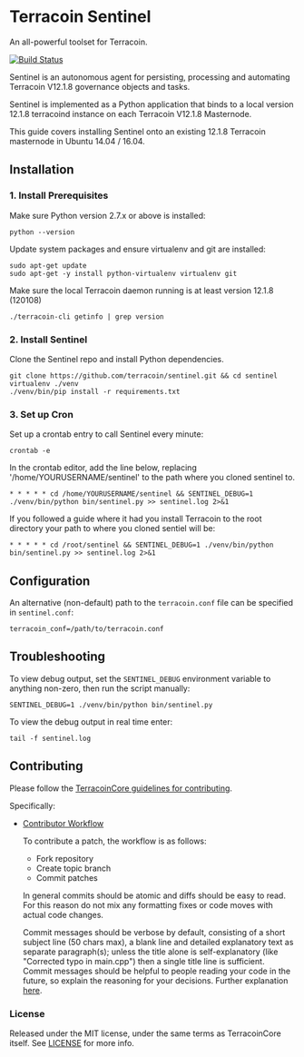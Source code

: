 # Terracoin Sentinel

An all-powerful toolset for Terracoin.

[![Build Status](https://travis-ci.org/terracoin/sentinel.svg?branch=master)](https://travis-ci.org/terracoin/sentinel)

Sentinel is an autonomous agent for persisting, processing and automating Terracoin V12.1.8 governance objects and tasks.

Sentinel is implemented as a Python application that binds to a local version 12.1.8 terracoind instance on each Terracoin V12.1.8 Masternode.

This guide covers installing Sentinel onto an existing 12.1.8 Terracoin masternode in Ubuntu 14.04 / 16.04.

## Installation

### 1. Install Prerequisites

Make sure Python version 2.7.x or above is installed:

    python --version

Update system packages and ensure virtualenv and git are installed:

    sudo apt-get update
    sudo apt-get -y install python-virtualenv virtualenv git

Make sure the local Terracoin daemon running is at least version 12.1.8 (120108)

    ./terracoin-cli getinfo | grep version

### 2. Install Sentinel

Clone the Sentinel repo and install Python dependencies.

    git clone https://github.com/terracoin/sentinel.git && cd sentinel
    virtualenv ./venv
    ./venv/bin/pip install -r requirements.txt

### 3. Set up Cron

Set up a crontab entry to call Sentinel every minute:

    crontab -e

In the crontab editor, add the line below, replacing '/home/YOURUSERNAME/sentinel' to the path where you cloned sentinel to.

    * * * * * cd /home/YOURUSERNAME/sentinel && SENTINEL_DEBUG=1 ./venv/bin/python bin/sentinel.py >> sentinel.log 2>&1
    
If you followed a guide where it had you install Terracoin to the root directory your path to where you cloned sentiel will be:

    * * * * * cd /root/sentinel && SENTINEL_DEBUG=1 ./venv/bin/python bin/sentinel.py >> sentinel.log 2>&1

## Configuration

An alternative (non-default) path to the `terracoin.conf` file can be specified in `sentinel.conf`:

    terracoin_conf=/path/to/terracoin.conf

## Troubleshooting

To view debug output, set the `SENTINEL_DEBUG` environment variable to anything non-zero, then run the script manually:

    SENTINEL_DEBUG=1 ./venv/bin/python bin/sentinel.py

To view the debug output in real time enter:

    tail -f sentinel.log
   
## Contributing

Please follow the [TerracoinCore guidelines for contributing](https://github.com/terracoin/terracoin/blob/v0.12.1.x/CONTRIBUTING.md).

Specifically:

* [Contributor Workflow](https://github.com/terracoin/terracoin/blob/v0.12.1.x/CONTRIBUTING.md#contributor-workflow)

    To contribute a patch, the workflow is as follows:

    * Fork repository
    * Create topic branch
    * Commit patches

    In general commits should be atomic and diffs should be easy to read. For this reason do not mix any formatting fixes or code moves with actual code changes.

    Commit messages should be verbose by default, consisting of a short subject line (50 chars max), a blank line and detailed explanatory text as separate paragraph(s); unless the title alone is self-explanatory (like "Corrected typo in main.cpp") then a single title line is sufficient. Commit messages should be helpful to people reading your code in the future, so explain the reasoning for your decisions. Further explanation [here](http://chris.beams.io/posts/git-commit/).

### License

Released under the MIT license, under the same terms as TerracoinCore itself. See [LICENSE](LICENSE) for more info.
